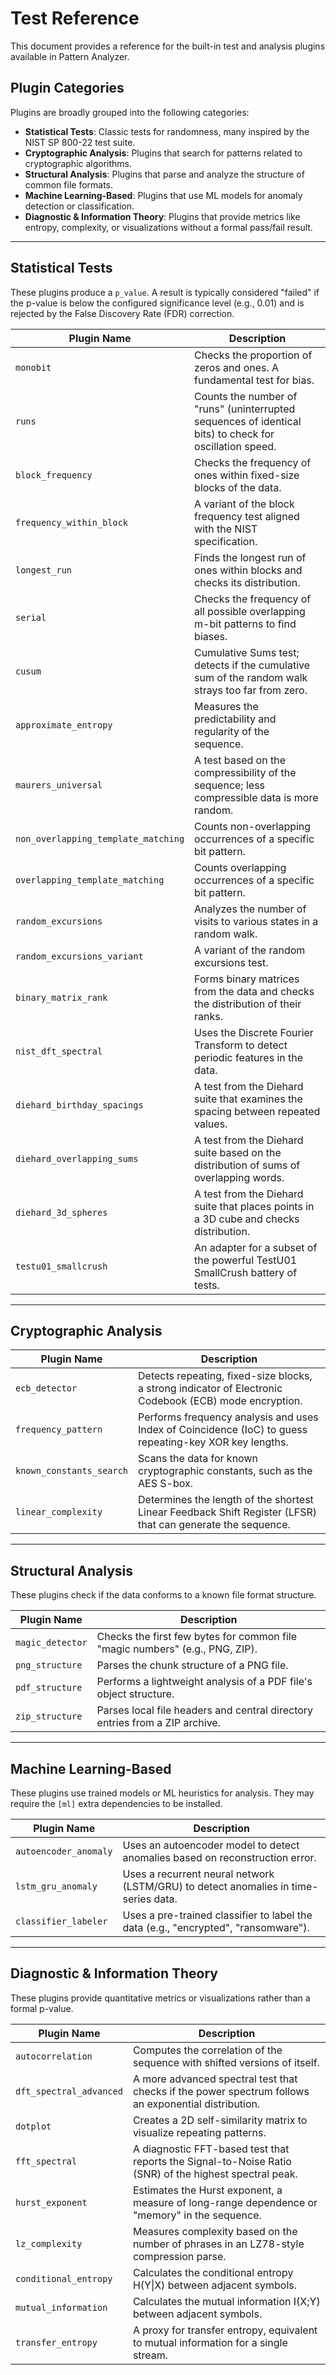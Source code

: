 # Test Reference

This document provides a reference for the built-in test and analysis plugins available in Pattern Analyzer.

## Plugin Categories

Plugins are broadly grouped into the following categories:

-   **Statistical Tests**: Classic tests for randomness, many inspired by the NIST SP 800-22 test suite.
-   **Cryptographic Analysis**: Plugins that search for patterns related to cryptographic algorithms.
-   **Structural Analysis**: Plugins that parse and analyze the structure of common file formats.
-   **Machine Learning-Based**: Plugins that use ML models for anomaly detection or classification.
-   **Diagnostic & Information Theory**: Plugins that provide metrics like entropy, complexity, or visualizations without a formal pass/fail result.

---

## Statistical Tests

These plugins produce a `p_value`. A result is typically considered "failed" if the p-value is below the configured significance level (e.g., 0.01) and is rejected by the False Discovery Rate (FDR) correction.

| Plugin Name                         | Description                                                                                             |
| ----------------------------------- | ------------------------------------------------------------------------------------------------------- |
| `monobit`                           | Checks the proportion of zeros and ones. A fundamental test for bias.                                   |
| `runs`                              | Counts the number of "runs" (uninterrupted sequences of identical bits) to check for oscillation speed. |
| `block_frequency`                   | Checks the frequency of ones within fixed-size blocks of the data.                                      |
| `frequency_within_block`            | A variant of the block frequency test aligned with the NIST specification.                              |
| `longest_run`                       | Finds the longest run of ones within blocks and checks its distribution.                                |
| `serial`                            | Checks the frequency of all possible overlapping m-bit patterns to find biases.                         |
| `cusum`                             | Cumulative Sums test; detects if the cumulative sum of the random walk strays too far from zero.        |
| `approximate_entropy`               | Measures the predictability and regularity of the sequence.                                             |
| `maurers_universal`                 | A test based on the compressibility of the sequence; less compressible data is more random.             |
| `non_overlapping_template_matching` | Counts non-overlapping occurrences of a specific bit pattern.                                           |
| `overlapping_template_matching`     | Counts overlapping occurrences of a specific bit pattern.                                               |
| `random_excursions`                 | Analyzes the number of visits to various states in a random walk.                                       |
| `random_excursions_variant`         | A variant of the random excursions test.                                                                |
| `binary_matrix_rank`                | Forms binary matrices from the data and checks the distribution of their ranks.                         |
| `nist_dft_spectral`                 | Uses the Discrete Fourier Transform to detect periodic features in the data.                            |
| `diehard_birthday_spacings`         | A test from the Diehard suite that examines the spacing between repeated values.                        |
| `diehard_overlapping_sums`          | A test from the Diehard suite based on the distribution of sums of overlapping words.                   |
| `diehard_3d_spheres`                | A test from the Diehard suite that places points in a 3D cube and checks distribution.                  |
| `testu01_smallcrush`                | An adapter for a subset of the powerful TestU01 SmallCrush battery of tests.                            |

---

## Cryptographic Analysis

| Plugin Name                | Description                                                                                                   |
| -------------------------- | ------------------------------------------------------------------------------------------------------------- |
| `ecb_detector`             | Detects repeating, fixed-size blocks, a strong indicator of Electronic Codebook (ECB) mode encryption.        |
| `frequency_pattern`        | Performs frequency analysis and uses Index of Coincidence (IoC) to guess repeating-key XOR key lengths.       |
| `known_constants_search`   | Scans the data for known cryptographic constants, such as the AES S-box.                                      |
| `linear_complexity`        | Determines the length of the shortest Linear Feedback Shift Register (LFSR) that can generate the sequence.   |

---

## Structural Analysis

These plugins check if the data conforms to a known file format structure.

| Plugin Name       | Description                                        |
| ----------------- | -------------------------------------------------- |
| `magic_detector`  | Checks the first few bytes for common file "magic numbers" (e.g., PNG, ZIP). |
| `png_structure`   | Parses the chunk structure of a PNG file.          |
| `pdf_structure`   | Performs a lightweight analysis of a PDF file's object structure. |
| `zip_structure`   | Parses local file headers and central directory entries from a ZIP archive. |

---

## Machine Learning-Based

These plugins use trained models or ML heuristics for analysis. They may require the `[ml]` extra dependencies to be installed.

| Plugin Name             | Description                                                                           |
| ----------------------- | ------------------------------------------------------------------------------------- |
| `autoencoder_anomaly`   | Uses an autoencoder model to detect anomalies based on reconstruction error.          |
| `lstm_gru_anomaly`      | Uses a recurrent neural network (LSTM/GRU) to detect anomalies in time-series data.   |
| `classifier_labeler`    | Uses a pre-trained classifier to label the data (e.g., "encrypted", "ransomware").    |

---

## Diagnostic & Information Theory

These plugins provide quantitative metrics or visualizations rather than a formal p-value.

| Plugin Name             | Description                                                                                                |
| ----------------------- | ---------------------------------------------------------------------------------------------------------- |
| `autocorrelation`       | Computes the correlation of the sequence with shifted versions of itself.                                  |
| `dft_spectral_advanced` | A more advanced spectral test that checks if the power spectrum follows an exponential distribution.       |
| `dotplot`               | Creates a 2D self-similarity matrix to visualize repeating patterns.                                       |
| `fft_spectral`          | A diagnostic FFT-based test that reports the Signal-to-Noise Ratio (SNR) of the highest spectral peak.     |
| `hurst_exponent`        | Estimates the Hurst exponent, a measure of long-range dependence or "memory" in the sequence.              |
| `lz_complexity`         | Measures complexity based on the number of phrases in an LZ78-style compression parse.                     |
| `conditional_entropy`   | Calculates the conditional entropy H(Y\|X) between adjacent symbols.                                     |
| `mutual_information`    | Calculates the mutual information I(X;Y) between adjacent symbols.                                       |
| `transfer_entropy`      | A proxy for transfer entropy, equivalent to mutual information for a single stream.                        |